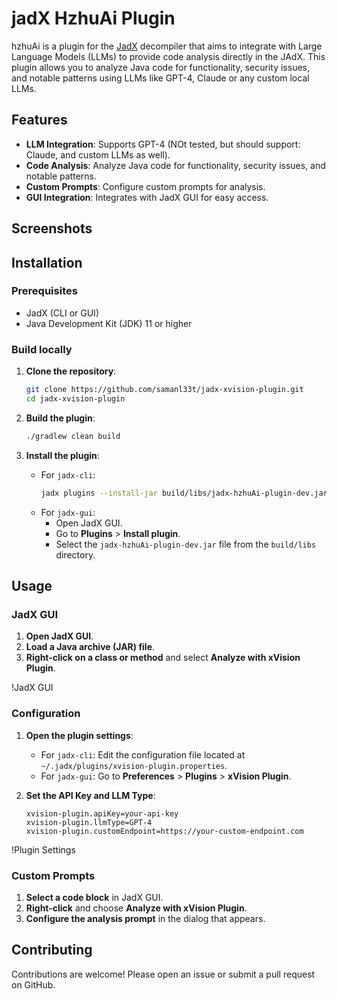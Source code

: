 # jadX HzhuAi Plugin

hzhuAi is a plugin for the [JadX](https://github.com/skylot/jadx) decompiler that aims to integrate with Large Language Models (LLMs) to provide code analysis directly in the JAdX. This plugin allows you to analyze Java code for functionality, security issues, and notable patterns using LLMs like GPT-4, Claude or any custom local LLMs.

## Features

- **LLM Integration**: Supports GPT-4 (NOt tested, but should support: Claude, and custom LLMs as well).
- **Code Analysis**: Analyze Java code for functionality, security issues, and notable patterns.
- **Custom Prompts**: Configure custom prompts for analysis.
- **GUI Integration**: Integrates with JadX GUI for easy access.
## Screenshots

## Installation

### Prerequisites

- JadX (CLI or GUI)
- Java Development Kit (JDK) 11 or higher

### Build locally

1. **Clone the repository**:
    ```sh
    git clone https://github.com/samanl33t/jadx-xvision-plugin.git
    cd jadx-xvision-plugin
    ```

2. **Build the plugin**:
    ```sh
    ./gradlew clean build
    ```

3. **Install the plugin**:
    - For `jadx-cli`:
        ```sh
        jadx plugins --install-jar build/libs/jadx-hzhuAi-plugin-dev.jar
        ```
    - For `jadx-gui`:
        - Open JadX GUI.
        - Go to **Plugins** > **Install plugin**.
        - Select the `jadx-hzhuAi-plugin-dev.jar` file from the `build/libs` directory.

## Usage

### JadX GUI

1. **Open JadX GUI**.
2. **Load a Java archive (JAR) file**.
3. **Right-click on a class or method** and select **Analyze with xVision Plugin**.

!JadX GUI

### Configuration

1. **Open the plugin settings**:
    - For `jadx-cli`: Edit the configuration file located at `~/.jadx/plugins/xvision-plugin.properties`.
    - For `jadx-gui`: Go to **Preferences** > **Plugins** > **xVision Plugin**.

2. **Set the API Key and LLM Type**:
    ```properties
    xvision-plugin.apiKey=your-api-key
    xvision-plugin.llmType=GPT-4
    xvision-plugin.customEndpoint=https://your-custom-endpoint.com
    ```

!Plugin Settings

### Custom Prompts

1. **Select a code block** in JadX GUI.
2. **Right-click** and choose **Analyze with xVision Plugin**.
3. **Configure the analysis prompt** in the dialog that appears.

## Contributing

Contributions are welcome! Please open an issue or submit a pull request on GitHub.
